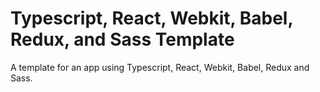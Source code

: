 # Typescript, React, Webkit, Babel, Redux, and Sass Template
A template for an app using Typescript, React, Webkit, Babel, Redux and Sass.
